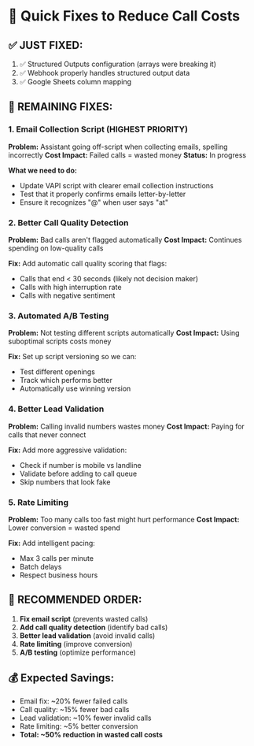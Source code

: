# 🚨 Quick Fixes to Reduce Call Costs

## ✅ **JUST FIXED:**
1. ✅ Structured Outputs configuration (arrays were breaking it)
2. ✅ Webhook properly handles structured output data
3. ✅ Google Sheets column mapping

## 🔧 **REMAINING FIXES:**

### **1. Email Collection Script** (HIGHEST PRIORITY)
**Problem:** Assistant going off-script when collecting emails, spelling incorrectly
**Cost Impact:** Failed calls = wasted money
**Status:** In progress

**What we need to do:**
- Update VAPI script with clearer email collection instructions
- Test that it properly confirms emails letter-by-letter
- Ensure it recognizes "@" when user says "at"

### **2. Better Call Quality Detection**
**Problem:** Bad calls aren't flagged automatically
**Cost Impact:** Continues spending on low-quality calls

**Fix:** Add automatic call quality scoring that flags:
- Calls that end < 30 seconds (likely not decision maker)
- Calls with high interruption rate
- Calls with negative sentiment

### **3. Automated A/B Testing**
**Problem:** Not testing different scripts automatically
**Cost Impact:** Using suboptimal scripts costs money

**Fix:** Set up script versioning so we can:
- Test different openings
- Track which performs better
- Automatically use winning version

### **4. Better Lead Validation**
**Problem:** Calling invalid numbers wastes money
**Cost Impact:** Paying for calls that never connect

**Fix:** Add more aggressive validation:
- Check if number is mobile vs landline
- Validate before adding to call queue
- Skip numbers that look fake

### **5. Rate Limiting**
**Problem:** Too many calls too fast might hurt performance
**Cost Impact:** Lower conversion = wasted spend

**Fix:** Add intelligent pacing:
- Max 3 calls per minute
- Batch delays
- Respect business hours

## 🎯 **RECOMMENDED ORDER:**

1. **Fix email script** (prevents wasted calls)
2. **Add call quality detection** (identify bad calls)
3. **Better lead validation** (avoid invalid calls)
4. **Rate limiting** (improve conversion)
5. **A/B testing** (optimize performance)

## 💰 **Expected Savings:**

- Email fix: ~20% fewer failed calls
- Call quality: ~15% fewer bad calls
- Lead validation: ~10% fewer invalid calls
- Rate limiting: ~5% better conversion
- **Total: ~50% reduction in wasted call costs**

